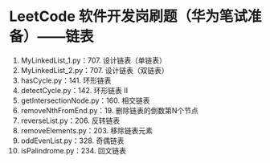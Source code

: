 # LeetCode 软件开发岗刷题（华为笔试准备）——链表
1. MyLinkedList_1.py：707. 设计链表（单链表）
2. MyLinkedList_2.py：707. 设计链表（双链表）
3. hasCycle.py：141. 环形链表
4. detectCycle.py：142. 环形链表 II
5. getIntersectionNode.py：160. 相交链表
6. removeNthFromEnd.py：19. 删除链表的倒数第N个节点
7. reverseList.py：206. 反转链表
8. removeElements.py：203. 移除链表元素
9. oddEvenList.py：328. 奇偶链表
10. isPalindrome.py：234. 回文链表